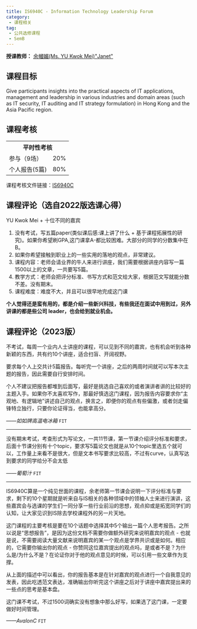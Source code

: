 ```yaml
---
title: IS6940C - Information Technology Leadership Forum
category:
 - 课程相关
tag:
 - 公共选修课程
 - SemB
---
```



**授课教师：**
[余幗媚(Ms. YU Kwok Mei)"Janet"](https://www.cb.cityu.edu.hk/staff/janetyu/)

## 课程目标

Give participants insights into the practical aspects of IT applications, management and leadership in various industries and domain areas (such as IT security, IT auditing and IT strategy formulation) in Hong Kong and the Asia Pacific region.

## 课程考核

<table>
    <tr>
        <th colspan=2>
            平时性考核
        </th>
    </tr>
    <tr>
        <td>
            参与（9场）
        </td>
        <td>
            20%
        </td>
    </tr>
    <tr>
        <td>
            个人报告(5篇)
        </td>
        <td>
            80%
        </td>
    </tr>
</table>

课程考核文件链接：[IS6940C](https://www.cityu.edu.hk/catalogue/pg/202223/course/IS6940C.pdf)

## 课程评论（选自2022版选课心得）

YU Kwok Mei + 十位不同的嘉宾

1. 没有考试，写五篇paper(类似课后感:课上讲了什么 + 基于课程拓展性的研究)。如果你希望刷GPA,这门课拿A-都比较困难。大部分的同学的分数集中在B。
2. 如果你希望接触到职业上的一些实用的落地的观点，非常建议。
3. 课程内容：老师会请业界的牛人来进行讲座，我们需要根据讲座内容写一篇1500以上的文章，一共要写5篇。
4. 教学方式：老师会把评分标准、书写方式和范文给大家，根据范文写就能分数不差。没有期末。
5. 课程难度：难度不大，并且可以很早地完成这门课

**个人觉得还是蛮有用的，都是介绍一些新兴科技，有些我还在面试中用到过，另外讲课的都是些公司 leader，也会给到就业机会。**

## 课程评论（2023版）

不考试，每周一个业内人士讲座的课程，可以见到不同的嘉宾，也有机会听到各种新颖的东西，共有约10个讲座，适合扫盲、开阔视野。

要求每个人上交共计5篇报告。每听完一个讲座，之后的两周时间就可以写本次主题的报告，因此需要自行安排时间。

个人不建议把报告都堆到后面写，最好是挑选自己喜欢的或者演讲者讲的比较好的主题入手。如果你不太喜欢写作，那最好慎选这门课程，因为报告内容要求你“主观地、有逻辑地”讲述自己的观点，换言之，即便你的观点有些偏激，或者剑走偏锋特立独行，只要你论证得当，也能拿高分。

_——如如牌高温电冰箱_ `FIT`

---

没有期末考试，考查形式为写论文，一共11节课，第一节课介绍评分标准和要求，后面十节课分别有十个topic，要求写5篇论文也就是从10个topic里选五个就可以，工作量上来看不是很大，但是文本书写要求比较高，不过有curve，认真写达到要求的同学给分不会太低

_——葡萄汁_ `FIT`

---

IS6940C算是一个纯见世面的课程，余老师第一节课会说明一下评分标准与要求，剩下的10个星期就是听来自与IS相关的各种领域中的领袖人士来进行演讲，这些嘉宾会与选课的学生们一同分享一些行业前沿的思想，观点抑或是拓宽同学们的认知，让大家见识到IS除去学校课程外的另一片天地。

这门课程的主要考核是要在10个话题中选择其中5个输出一篇个人思考报告。之所以说是“思想报告”，是因为这份文档不需要你做额外研究来说明嘉宾的观点 - 也就是说，不需要阅读大量文献来说明嘉宾的某一个观点是学界共识或是如何。相应的，它需要你输出你的观点 - 你赞同这位嘉宾提出的观点吗，是或者不是？为什么是/为什么不是？在论证你对于他的观点意见的时候，可以引用一些文章作为支撑。

从上面的描述中可以看出，你的报告基本是在针对嘉宾的观点进行一个自我意见的发表，因此吃透范文表达，准确输出你听完这个讲座之后对于讲座中嘉宾提出来的一些点的思考是基本盘。

这门课不考试，不过1500词确实没有想象中那么好写，如果选了这门课，一定要做好时间管理。

_——AvalonC_ `FIT`
